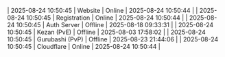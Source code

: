 | 2025-08-24 10:50:45 | Website | Online | 2025-08-24 10:50:44 |
| 2025-08-24 10:50:45 | Registration | Online | 2025-08-24 10:50:44 |
| 2025-08-24 10:50:45 | Auth Server | Offline | 2025-08-18 09:33:31 |
| 2025-08-24 10:50:45 | Kezan (PvE) | Offline | 2025-08-03 17:58:02 |
| 2025-08-24 10:50:45 | Gurubashi (PvP) | Offline | 2025-08-23 21:44:06 |
| 2025-08-24 10:50:45 | Cloudflare | Online | 2025-08-24 10:50:44 |
